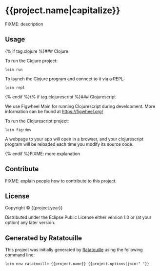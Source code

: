 # {{project.name|capitalize}}

FIXME: description

## Usage

{% if tag.clojure %}### Clojure

To run the Clojure project:

```shell
lein run
```

To launch the Clojure program and connect to it via a REPL:

```shell
lein repl
```

{% endif %}{% if tag.clojurescript %}### Clojurescript

We use Figwheel Main for running Clojurescript during development.
More information can be found at https://figwheel.org/

To run the Clojurescript project:

```shell
lein fig:dev
```

A webpage to your app will open in a browser, and your clojurescript
program will be reloaded each time you modify its source code.

{% endif %}FIXME: more explanation

## Contribute

FIXME: explain people how to contribute to this project.

## License

Copyright © {{project.year}}

Distributed under the Eclipse Public License either version 1.0 or (at
your option) any later version.

## Generated by Ratatouille

This project was initially generated by [Ratatouille](https://github.com/green-coder/ratatouille)
using the following command line:

```shell
lein new ratatouille {{project.name}} {{project.options|join:" "}}
```
